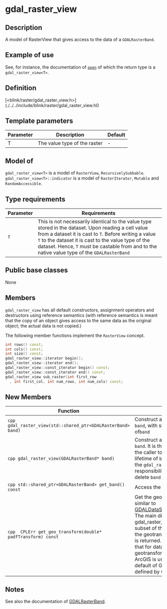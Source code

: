 # gdal_raster_view<T>

## Description
A model of RasterView that gives access to the data of a `GDALRasterBand`. 

## Example of use
See, for instance, the documentation of [`open`](./../functions/open.md) of which the return type is a `gdal_raster_view<T>`.

## Definition
[<blink/raster/gdal_raster_view.h>](./../../include/blink/raster/gdal_raster_view.h0

## Template parameters
|Parameter|Description|Default|
|----------|--------|---------|
|T|The value type of the raster| - |

## Model of
`gdal_raster_view<T>` is a model of `RasterView`, `RecursivelySubbable`.
`gdal_raster_view<T>::indicator` is a model of `RasterIterator`, `Mutable` and `RandomAccessible`.

## Type requirements
|Parameter|Requirements|
|----------|--------|
|`T`|This is not necessarily identical to the value type stored in the dataset. Upon reading a cell value from a dataset it is cast to `T`. Before writing a value `T` to the dataset it is cast to the value type of the dataset. Hence, `T` must be castable from and to the native value type of the `GDALRasterBand`|

## Public base classes
None

## Members
`gdal_raster_view` has all default constructors, assignment operators and destructors using reference semantics (with reference semantics is meant that the copy of an object gives access to the same data as the original object; the actual data is not copied.)

The following member functions implement the `RasterView` concept.
```cpp
int rows() const; 
int cols() const;
int size() const; 
gdal_raster_view::iterator begin(); 
gdal_raster_view::iterator end();
gdal_raster_view::const_iterator begin() const;
gdal_raster_view::const_iterator end() const;
gdal_raster_view sub_raster(int first_row
  , int first_col, int num_rows, int num_cols) const;
```

## New Members
|Function|Effect|
|----------|--------|
|```cpp gdal_raster_view(std::shared_ptr<GDALRasterBand> band)```| Construct a gdal_raster_view for `band`, with shared ownership of`band`|
|```cpp gdal_raster_view(GDALRasterBand* band) ```| Construct a gdal_raster_view for `band`. It is the responsibility of the caller to make sure that lifetime of `band` exceeds that of the `gdal_raster_view`. It is the responsibility of the caller to delete `band`|
|```cpp std::shared_ptr<GDALRasterBand> get_band() const ```|Access the GDALRasterBand|
|```cpp  CPLErr get_geo_transform(double* padfTransform) const ```|Get the geo_transform. This is similar to [GDALDataSet::GetGeotransform](http://www.gdal.org/classGDALDataset.html#a5101119705f5fa2bc1344ab26f66fd1d). The main difference is that for gdal_raster_view that refer a subset of the GDALRasterband the geotransform for the subset is returned. A minor difference is that for dataset with a missing geotransform the default of ArcGIS is used, rather than the default of GDAL. CPLErr is defined by GDAL. |

## Notes 
See also the documentation of [GDALRasterBand](http://www.gdal.org/classGDALRasterBand.html).

